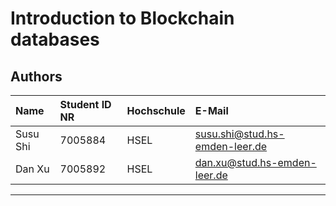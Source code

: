 
# Introduction to Blockchain databases

## Authors

| Name                | Student ID NR | Hochschule       | E-Mail                                  |
|:--------------------|:--------------|:-----------------|:----------------------------------------|
| Susu Shi            | 7005884       | HSEL             | susu.shi@stud.hs-emden-leer.de          |
| Dan Xu              | 7005892       | HSEL             | dan.xu@stud.hs-emden-leer.de            |

***
